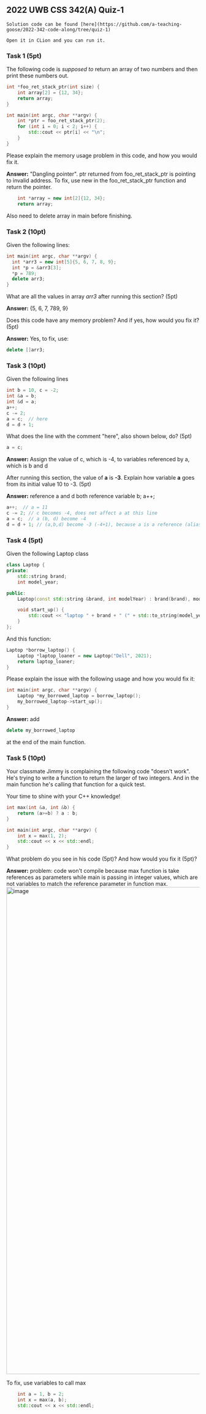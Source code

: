 ## 2022 UWB CSS 342(A) Quiz-1

```
Solution code can be found [here](https://github.com/a-teaching-goose/2022-342-code-along/tree/quiz-1)

Open it in CLion and you can run it.
```

### Task 1 (5pt)

The following code is *supposed to* return an array of two numbers and then print these numbers out.

```c++
int *foo_ret_stack_ptr(int size) {
    int array[2] = {12, 34};
    return array;
}

int main(int argc, char **argv) {
    int *ptr = foo_ret_stack_ptr(2);
    for (int i = 0; i < 2; i++) {
        std::cout << ptr[i] << "\n";
    }
}
```

Please explain the memory usage problem in this code, and how you would fix it.

**Answer:**
"Dangling pointer". ptr returned from foo_ret_stack_ptr is pointing to invalid address. To fix, use new in the foo_ret_stack_ptr function and return the pointer.

```c++
    int *array = new int[2]{12, 34};
    return array;
```

Also need to delete array in main before finishing. 


### Task 2 (10pt)

Given the following lines:

```c++
int main(int argc, char **argv) {
  int *arr3 = new int[5]{5, 6, 7, 8, 9};
  int *p = &arr3[3];
  *p = 789;
  delete arr3;
}
```

What are all the values in array *arr3* after running this section? (5pt)

**Answer:**
{5, 6, 7, 789, 9}

Does this code have any memory problem? And if yes, how would you fix it? (5pt)

**Answer:**
Yes, to fix, use:
```c++
delete []arr3;
```

### Task 3 (10pt)

Given the following lines

```c++
int b = 10, c = -2;
int &a = b;
int &d = a;
a++;  
c -= 2;
a = c;  // here
d = d + 1;
```

What does the line with the comment "here", also shown below, do? (5pt)
```c++
a = c;
```

**Answer:**
Assign the value of c, which is -4, to variables referenced by a, which is b and d

After running this section, the value of **a** is **-3**. Explain how variable **a** goes from its initial value 10 to -3. (5pt)

**Answer:**
reference a and d both reference variable b;
a++;

```c++
a++;  // a = 11
c -= 2; // c becomes -4, does not affect a at this line
a = c;  // a (b, d) become -4
d = d + 1; // (a,b,d) become -3 (-4+1), because a is a reference (alias) of b, and d is also a reference (alias) of b
```

### Task 4 (5pt)

Given the following Laptop class

```c++
class Laptop {
private:
    std::string brand;
    int model_year;

public:
    Laptop(const std::string &brand, int modelYear) : brand(brand), model_year(modelYear) {}

    void start_up() {
        std::cout << "laptop " + brand + " (" + std::to_string(model_year) + ") is starting up";
    }
};
```

And this function:

```c++
Laptop *borrow_laptop() {
    Laptop *laptop_loaner = new Laptop("Dell", 2021);
    return laptop_loaner;
}
```

Please explain the issue with the following usage and how you would fix it:

```c++
int main(int argc, char **argv) {
    Laptop *my_borrowed_laptop = borrow_laptop();
    my_borrowed_laptop->start_up();
}
```

**Answer:**
add 
```c++
delete my_borrowed_laptop
```
at the end of the main function.

### Task 5 (10pt)

Your classmate Jimmy is complaining the following code "doesn't work". He's trying to write a function to return the larger of two integers. And in the main function he's calling that function for a quick test.

Your time to shine with your C++ knowledge! 

```c++
int max(int &a, int &b) {
    return (a>=b) ? a : b;
}

int main(int argc, char **argv) {
    int x = max(1, 2);
    std::cout << x << std::endl;
}
```

What problem do you see in his code (5pt)? And how would you fix it (5pt)?

**Answer:**
problem: code won't compile because max function is take references as parameters while main is passing in integer values, which are not variables to match the reference parameter in function max.
<img width="1269" alt="image" src="https://user-images.githubusercontent.com/252020/163688646-a3c8715a-72f1-4afd-8dd5-940956f7ef25.png">

To fix, use variables to call max

```c++
    int a = 1, b = 2;
    int x = max(a, b);
    std::cout << x << std::endl;
```
